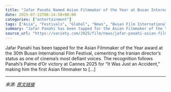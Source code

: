 ```yaml
---
title: "Jafar Panahi Named Asian Filmmaker of the Year at Busan International Film Festival"
date: 2025-07-22T06:14:58+08:00
categories: ["entertainment"]
tags: ["Asia", "Festivals", "Global", "News", "Busan Film International Festival", "Jafar Panahi"]
summary: "Jafar Panahi has been tapped for the Asian Filmmaker of the Year award at the 30th Busan International Film Festival, cementing the Iranian director&#8217;s status as one of cinema&#8217;s most defian"
source_url: "https://variety.com/2025/film/news/jafar-panahi-asian-filmmaker-of-the-year-busan-international-film-festival-1236466573/"
---
```


Jafar Panahi has been tapped for the Asian Filmmaker of the Year award at the 30th Busan International Film Festival, cementing the Iranian director&#8217;s status as one of cinema&#8217;s most defiant voices. The recognition follows Panahi&#8217;s Palme d&#8217;Or victory at Cannes 2025 for &#8220;It Was Just an Accident,&#8221; making him the first Asian filmmaker to [&#8230;]

---

*来源: [原文链接](https://variety.com/2025/film/news/jafar-panahi-asian-filmmaker-of-the-year-busan-international-film-festival-1236466573/)*
